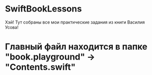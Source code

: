 # SwiftBookLessons

Хэй! Тут собраны все мои практические задания из книги Василия Усова!


# Главный файл находится в папке "book.playground" -> "Contents.swift"
